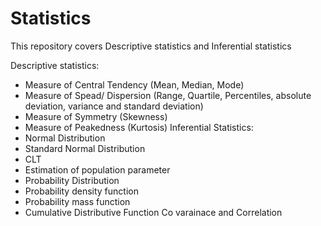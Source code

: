 # Statistics
This repository covers Descriptive statistics  and Inferential statistics

Descriptive statistics:
- Measure of Central Tendency (Mean, Median, Mode)
- Measure of Spead/ Dispersion (Range, Quartile, Percentiles, absolute deviation, variance and standard deviation)
- Measure of Symmetry (Skewness)
- Measure of Peakedness (Kurtosis)
Inferential Statistics:
-  Normal Distribution
- Standard Normal Distribution
- CLT
- Estimation of population parameter
- Probability Distribution 
- Probability density function
- Probability mass function
- Cumulative Distributive Function 
Co varainace and Correlation
